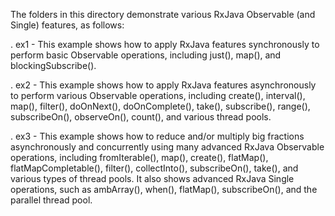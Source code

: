 The folders in this directory demonstrate various RxJava Observable
(and Single) features, as follows:

. ex1 - This example shows how to apply RxJava features synchronously
        to perform basic Observable operations, including just(),
        map(), and blockingSubscribe().

. ex2 - This example shows how to apply RxJava features asynchronously
        to perform various Observable operations, including create(),
        interval(), map(), filter(), doOnNext(), doOnComplete(),
        take(), subscribe(), range(), subscribeOn(), observeOn(),
        count(), and various thread pools.

. ex3 - This example shows how to reduce and/or multiply big fractions
        asynchronously and concurrently using many advanced RxJava
        Observable operations, including fromIterable(), map(),
        create(), flatMap(), flatMapCompletable(), filter(),
        collectInto(), subscribeOn(), take(), and various types of
        thread pools.  It also shows advanced RxJava Single
        operations, such as ambArray(), when(), flatMap(),
        subscribeOn(), and the parallel thread pool.

